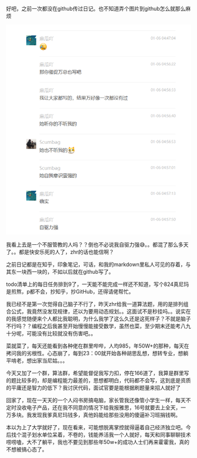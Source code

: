 好吧，之前一次都没在github传过日记。也不知道弄个图片到github怎么就那么麻烦

![image-20220106142619633](https://github.com/million-2002/my-diary/blob/main/picture/%E6%8D%95%E8%8E%B7.PNG)

我看上去是一个不服管教的人吗？？倒也不必说我自驱力强😅。。都混了那么多天了。。都是快安乐死的人了，zhr的话也能信啊？

之前日记都是在知乎，印象笔记，可话，和我的markdown里私人可见的存着，与其东一块西一块的，不如以后就在github写了。

todo清单上的每日任务排到9了，一天能不能完成一样还不知道，写个824真尼玛是煎熬，p都不会，抄知乎，抄GitHub，还得请佬帮忙。

我已经不是第一次觉得自己脑子不行了，昨天zhr给我一道算法题，用的是排列组合公式，我竟然没发现规律，还以为要用动态规划。。这面试不是秒挂吗。。说实在的我感觉随便来个人都比我聪明，为什么我学了这么久还是这死样子？不就是脑子不行吗？？编程之后我甚至开始慢慢能接受数学，虽然也菜，至少期末还能考八九十分呢，可能没有比较就没有伤害吧。。

菜就菜了，每天还能看到各种佬在群里哔哔，人均985，年50W+的那种，每天在拷问我的劣根性。心态崩了，每到23：00就开始各种胡思乱想，想转专业，想躺平啃老，想出家当尼姑。。。

今天又加了一个群，算法群，希望能督促我写力扣，停在166道了，我算是群里写的题比较多的，却是编程能力最差的，思想都明白，代码都不会写，这到底是资质的平庸还是智力的低下？我讨厌代码，面试官要是能根据刷题量来招人就好了

回家了，现在一天天的一个人闷书房搞电脑，家长管我还像管小学生一样，每天不定时没收电子产品，还在我不同意的情况下给我报雅思，16号就要去上全天，一万多块。我发现我爹真尼玛钱多，真他妈能给那些没用的傻逼补习班捐钱啊。

本以为上了大学就好了，现在看来，可能想脱离掌控就得逼着自己经济独立吧。今后找个混子划水单位呆着，不卷的，钱能养活我一个人就好，每天和同事聊聊技术唠唠嗑，大不了躺平，我也不要见到那些年50w+的成功人士们再来霍霍我，真的不想被搞心态了。
